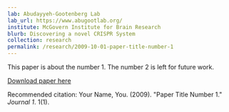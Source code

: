```yaml
---
lab: Abudayyeh-Gootenberg Lab
lab_url: https://www.abugootlab.org/
institute: McGovern Institute for Brain Research
blurb: Discovering a novel CRISPR System
collection: research
permalink: /research/2009-10-01-paper-title-number-1
---
```

This paper is about the number 1. The number 2 is left for future work.

[Download paper here](http://academicpages.github.io/files/paper1.pdf)

Recommended citation: Your Name, You. (2009). "Paper Title Number 1." <i>Journal 1</i>. 1(1).
